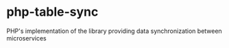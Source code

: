 # php-table-sync
PHP's implementation of the library providing data synchronization between microservices
